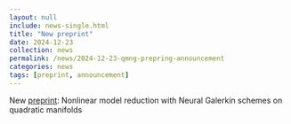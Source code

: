 ```yaml
---
layout: null
include: news-single.html
title: "New preprint"
date: 2024-12-23
collection: news
permalink: /news/2024-12-23-qmng-prepring-announcement
categories: news
tags: [preprint, announcement]
---
```


New [preprint](https://arxiv.org/pdf/2412.17695): Nonlinear model reduction with Neural Galerkin schemes on quadratic manifolds
